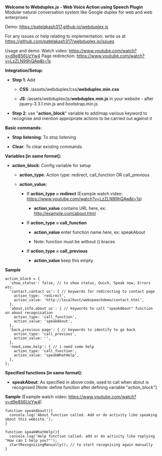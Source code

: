 **Welcome to Webduplex.js - Web Voice Action using Speech Plugin**
Modular natural conversation system like Google duplex for web and web enterprises

Demo: https://patelakash317.github.io/webduplex.js

For any issues or help relating to implementation: write us at https://github.com/patelakash317/webduplex.js/issues

Usage and demo:
 Watch video: https://www.youtube.com/watch?v=d9e856UzYw4
 Page redirection: https://www.youtube.com/watch?v=LzZLN99hQAw&t=1s

**Integration/Setup:**
  - **Step 1**: Add 
    
    - **CSS**: /assets/webduplex/css/**webduplex.min.css**

    - **JS**: /assets/webduplex/js/**webduplex.min.js** in your website - after jquery-3.3.1.min.js and bootstrap.min.js
  
  - **Step 2**: use "**action_block**" variable to add/map various keyword to recognise and mention appropriate actions to be carried out against it

**Basic commands:**
   - **Stop listening**: To stop listening

   - **Clear**: To clear existing commands

**Variables [in same format]:**
   - **action_block**: Config variable for setup
       - **action_type**: Action type: redirect, call_function OR call_previous

       - **action_value:** 
          - If **action_type = redirect** (Example watch video: https://www.youtube.com/watch?v=LzZLN99hQAw&t=1s)
            
            - **action_value** contains URL here, ex: http://example.com/about.html

          - If **action_type = call_function**
            
            - **action_value** enter function name here, ex: speakAbout 
            
            - Note: function must be without () braces

          - If **action_type = call_previous**
            
            - **action_value** keep this empty

**Sample**
```
action_block = {
  'show_status': false, // to show status, Quick, Speak now, Errors etc.
  'contact,contact us': { // keywords for redirecting to contact page
    action_type: 'redirect',
    action_value: 'http://localhost/webspeechdemo/contact.html',
  },
  'about,info,about us': { // keywords to call "speakAbout" function on about recognisation
    action_type: 'call_function', 
    action_value: 'speakAbout',
  },
  'back,previous page': { // keywords to identify to go back
    action_type: 'call_previous',
    action_value: '',
  },
  'need,some,help': { // i need some help
    action_type: 'call_function',
    action_value: 'speakWhatHelp',
  },
};
```
      

**Specified functions [in same format]:**
   - **speakAbout**: As specified in above code, used to call when about is recognised 
        [Note: define function after defining variable "action_block"]

**Sample** (Example watch video: https://www.youtube.com/watch?v=d9e856UzYw4)
```
function speakAbout(){
  console.log('About function called. Add or do activity like speaking about this website.');
}
```

```
function speakWhatHelp(){
  console.log('Help function called. add or do activity like replying "How can I help you?"');
  startRecognizingManually(); // to start recognising again manually
}
```